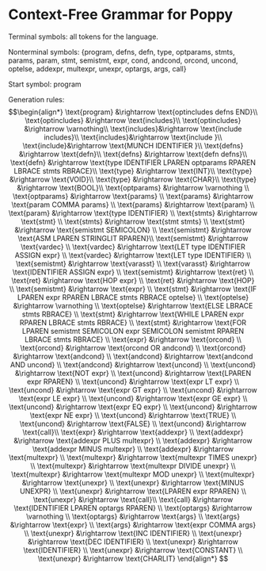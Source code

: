 # Context-Free Grammar for Poppy

Terminal symbols: all tokens for the language.

Nonterminal symbols: $\{\text{program, defns, defn, type, optparams, stmts, params, param, stmt, semistmt, expr, cond, andcond, orcond, uncond, optelse, addexpr, multexpr, unexpr, optargs, args, call}\}$

Start symbol: $\text{program}$

Generation rules:
$$\begin{align*}
\text{program} &\rightarrow \text{optincludes defns END}\\
\text{optincludes} &\rightarrow \text{includes}\\
\text{optincludes} &\rightarrow \varnothing\\
\text{includes}&\rightarrow \text{include includes}\\
\text{includes}&\rightarrow \text{include }\\
\text{include}&\rightarrow \text{MUNCH IDENTIFIER }\\
\text{defns} &\rightarrow \text{defn}\\
\text{defns} &\rightarrow \text{defn defns}\\
\text{defn} &\rightarrow \text{type IDENTIFIER LPAREN optparams RPAREN LBRACE stmts RBRACE}\\
\text{type} &\rightarrow \text{INT}\\
\text{type} &\rightarrow \text{VOID}\\
\text{type} &\rightarrow \text{CHAR}\\
\text{type} &\rightarrow \text{BOOL}\\
\text{optparams} &\rightarrow \varnothing \\
\text{optparams} &\rightarrow \text{params} \\
\text{params} &\rightarrow \text{param COMMA params}  \\
\text{params} &\rightarrow \text{param}  \\
\text{param} &\rightarrow \text{type IDENTIFIER}  \\
\text{stmts} &\rightarrow \text{stmt}  \\
\text{stmts} &\rightarrow \text{stmt stmts}  \\
\text{stmt} &\rightarrow \text{semistmt SEMICOLON}  \\
\text{semistmt} &\rightarrow \text{ASM LPAREN STRINGLIT RPAREN}\\
\text{semistmt} &\rightarrow \text{vardec}  \\
\text{vardec} &\rightarrow \text{LET type IDENTIFIER ASSIGN expr}  \\
\text{vardec} &\rightarrow \text{LET type IDENTIFIER}  \\
\text{semistmt} &\rightarrow \text{varasst}  \\
\text{varasst} &\rightarrow \text{IDENTIFIER ASSIGN expr}  \\
\text{semistmt} &\rightarrow \text{ret}  \\
\text{ret} &\rightarrow \text{HOP expr}  \\
\text{ret} &\rightarrow \text{HOP}  \\
\text{semistmt} &\rightarrow \text{expr} \\
\text{stmt} &\rightarrow \text{IF LPAREN expr RPAREN LBRACE stmts RBRACE optelse}  \\
\text{optelse} &\rightarrow \varnothing  \\
\text{optelse} &\rightarrow \text{ELSE LBRACE stmts RBRACE}  \\
\text{stmt} &\rightarrow \text{WHILE LPAREN expr RPAREN LBRACE stmts RBRACE}  \\
\text{stmt} &\rightarrow \text{FOR LPAREN semistmt SEMICOLON expr SEMICOLON semistmt RPAREN LBRACE stmts RBRACE}  \\
\text{expr} &\rightarrow \text{orcond}  \\
\text{orcond} &\rightarrow \text{orcond OR andcond}  \\
\text{orcond} &\rightarrow \text{andcond}  \\
\text{andcond} &\rightarrow \text{andcond AND uncond}  \\
\text{andcond} &\rightarrow \text{uncond}  \\
\text{uncond} &\rightarrow \text{NOT expr}  \\
\text{uncond} &\rightarrow \text{LPAREN expr RPAREN}  \\
\text{uncond} &\rightarrow \text{expr LT expr}  \\
\text{uncond} &\rightarrow \text{expr GT expr}  \\
\text{uncond} &\rightarrow \text{expr LE expr}  \\
\text{uncond} &\rightarrow \text{expr GE expr}  \\
\text{uncond} &\rightarrow \text{expr EQ expr}  \\
\text{uncond} &\rightarrow \text{expr NE expr}  \\
\text{uncond} &\rightarrow \text{TRUE}  \\
\text{uncond} &\rightarrow \text{FALSE}  \\
\text{uncond} &\rightarrow \text{call}\\
\text{expr} &\rightarrow \text{addexpr}  \\
\text{addexpr} &\rightarrow \text{addexpr PLUS multexpr}  \\
\text{addexpr} &\rightarrow \text{addexpr MINUS multexpr}  \\
\text{addexpr} &\rightarrow \text{multexpr}  \\
\text{multexpr} &\rightarrow \text{multexpr TIMES unexpr}  \\
\text{multexpr} &\rightarrow \text{multexpr DIVIDE unexpr}  \\
\text{multexpr} &\rightarrow \text{multexpr MOD unexpr}  \\
\text{multexpr} &\rightarrow \text{unexpr}  \\
\text{unexpr} &\rightarrow \text{MINUS UNEXPR} \\
\text{unexpr} &\rightarrow \text{LPAREN expr RPAREN}  \\
\text{unexpr} &\rightarrow \text{call}\\
\text{call} &\rightarrow \text{IDENTIFIER LPAREN optargs RPAREN}  \\
\text{optargs} &\rightarrow \varnothing  \\
\text{optargs} &\rightarrow \text{args} \\
\text{args} &\rightarrow \text{expr} \\
\text{args} &\rightarrow \text{expr COMMA args} \\
\text{unexpr} &\rightarrow \text{INC IDENTIFIER} \\
\text{unexpr} &\rightarrow \text{DEC IDENTIFIER} \\
\text{unexpr} &\rightarrow \text{IDENTIFIER}  \\
\text{unexpr} &\rightarrow \text{CONSTANT}  \\
\text{unexpr} &\rightarrow \text{CHARLIT}
\end{align*}
$$
